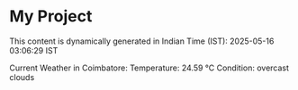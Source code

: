 # My Project

This content is dynamically generated in Indian Time (IST): 2025-05-16 03:06:29 IST


Current Weather in Coimbatore:
Temperature: 24.59 °C
Condition: overcast clouds

